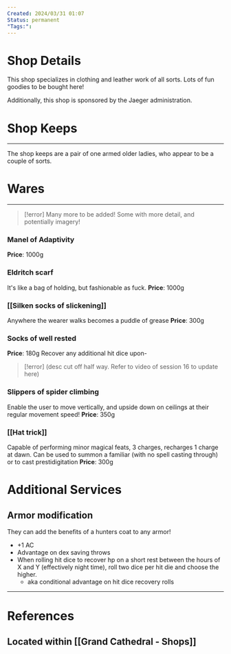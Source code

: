 ```yaml
---
Created: 2024/03/31 01:07
Status: permanent
"Tags:":
---
```

# Shop Details
This shop specializes in clothing and leather work of all sorts. 
Lots of fun goodies to be bought here!

Additionally, this shop is sponsored by the Jaeger administration.
# Shop Keeps
---
The shop keeps are a pair of one armed older ladies, who appear to be a couple of sorts.
# Wares
---
> [!error] Many more to be added! 
> Some with more detail, and potentially imagery!


### Manel of Adaptivity
**Price**: 1000g

### Eldritch scarf
It's like a bag of holding, but fashionable as fuck.
**Price**: 1000g

### [[Silken socks of slickening]]
Anywhere the wearer walks becomes a puddle of grease
**Price**: 300g

### Socks of well rested
**Price**: 180g
Recover any additional hit dice upon- 
> [!error] (desc cut off half way. Refer to video of session 16 to update here)

### Slippers of spider climbing
Enable the user to move vertically, and upside down on ceilings at their regular movement speed!
**Price**: 350g
### [[Hat trick]]
Capable of performing minor magical feats, 3 charges, recharges 1 charge at dawn.
Can be used to summon a familiar (with no spell casting through) or to cast prestidigitation
**Price**: 300g

# Additional Services
## Armor modification
They can add the benefits of a hunters coat to any armor!
+ +1 AC
+ Advantage on dex saving throws
+ When rolling hit dice to recover hp on a short rest between the hours of X and Y (effectively night time), roll two dice per hit die and choose the higher. 
	+ aka conditional advantage on hit dice recovery rolls


---
# References
## Located within [[Grand Cathedral - Shops]]